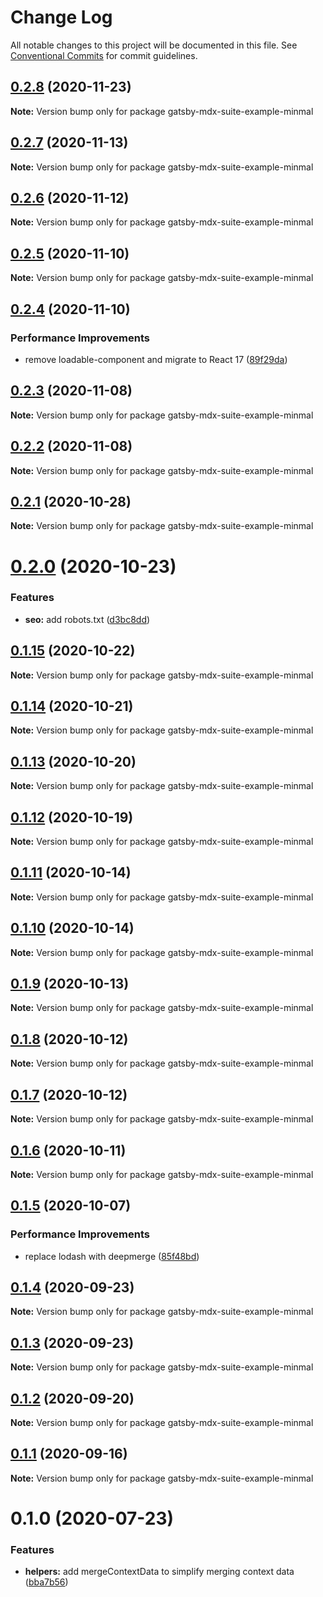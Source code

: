 # Change Log

All notable changes to this project will be documented in this file.
See [Conventional Commits](https://conventionalcommits.org) for commit guidelines.

## [0.2.8](https://github.com/axe312ger/gatsby-mdx-suite/compare/gatsby-mdx-suite-example-minmal@0.2.7...gatsby-mdx-suite-example-minmal@0.2.8) (2020-11-23)

**Note:** Version bump only for package gatsby-mdx-suite-example-minmal





## [0.2.7](https://github.com/axe312ger/gatsby-mdx-suite/compare/gatsby-mdx-suite-example-minmal@0.2.6...gatsby-mdx-suite-example-minmal@0.2.7) (2020-11-13)

**Note:** Version bump only for package gatsby-mdx-suite-example-minmal





## [0.2.6](https://github.com/axe312ger/gatsby-mdx-suite/compare/gatsby-mdx-suite-example-minmal@0.2.5...gatsby-mdx-suite-example-minmal@0.2.6) (2020-11-12)

**Note:** Version bump only for package gatsby-mdx-suite-example-minmal





## [0.2.5](https://github.com/axe312ger/gatsby-mdx-suite/compare/gatsby-mdx-suite-example-minmal@0.2.4...gatsby-mdx-suite-example-minmal@0.2.5) (2020-11-10)

**Note:** Version bump only for package gatsby-mdx-suite-example-minmal





## [0.2.4](https://github.com/axe312ger/gatsby-mdx-suite/compare/gatsby-mdx-suite-example-minmal@0.2.3...gatsby-mdx-suite-example-minmal@0.2.4) (2020-11-10)


### Performance Improvements

* remove loadable-component and migrate to React 17 ([89f29da](https://github.com/axe312ger/gatsby-mdx-suite/commit/89f29da1dc1a064638d77d6a614bfb5fad9efef9))





## [0.2.3](https://github.com/axe312ger/gatsby-mdx-suite/compare/gatsby-mdx-suite-example-minmal@0.2.2...gatsby-mdx-suite-example-minmal@0.2.3) (2020-11-08)

**Note:** Version bump only for package gatsby-mdx-suite-example-minmal





## [0.2.2](https://github.com/axe312ger/gatsby-mdx-suite/compare/gatsby-mdx-suite-example-minmal@0.2.1...gatsby-mdx-suite-example-minmal@0.2.2) (2020-11-08)

**Note:** Version bump only for package gatsby-mdx-suite-example-minmal





## [0.2.1](https://github.com/axe312ger/gatsby-mdx-suite/compare/gatsby-mdx-suite-example-minmal@0.2.0...gatsby-mdx-suite-example-minmal@0.2.1) (2020-10-28)

**Note:** Version bump only for package gatsby-mdx-suite-example-minmal





# [0.2.0](https://github.com/axe312ger/gatsby-mdx-suite/compare/gatsby-mdx-suite-example-minmal@0.1.15...gatsby-mdx-suite-example-minmal@0.2.0) (2020-10-23)


### Features

* **seo:** add robots.txt ([d3bc8dd](https://github.com/axe312ger/gatsby-mdx-suite/commit/d3bc8dd72bf4a55ab2bddfaab061d806f4ad2a73))





## [0.1.15](https://github.com/axe312ger/gatsby-mdx-suite/compare/gatsby-mdx-suite-example-minmal@0.1.14...gatsby-mdx-suite-example-minmal@0.1.15) (2020-10-22)

**Note:** Version bump only for package gatsby-mdx-suite-example-minmal





## [0.1.14](https://github.com/axe312ger/gatsby-mdx-suite/compare/gatsby-mdx-suite-example-minmal@0.1.13...gatsby-mdx-suite-example-minmal@0.1.14) (2020-10-21)

**Note:** Version bump only for package gatsby-mdx-suite-example-minmal





## [0.1.13](https://github.com/axe312ger/gatsby-mdx-suite/compare/gatsby-mdx-suite-example-minmal@0.1.12...gatsby-mdx-suite-example-minmal@0.1.13) (2020-10-20)

**Note:** Version bump only for package gatsby-mdx-suite-example-minmal





## [0.1.12](https://github.com/axe312ger/gatsby-mdx-suite/compare/gatsby-mdx-suite-example-minmal@0.1.11...gatsby-mdx-suite-example-minmal@0.1.12) (2020-10-19)

**Note:** Version bump only for package gatsby-mdx-suite-example-minmal





## [0.1.11](https://github.com/axe312ger/gatsby-mdx-suite/compare/gatsby-mdx-suite-example-minmal@0.1.10...gatsby-mdx-suite-example-minmal@0.1.11) (2020-10-14)

**Note:** Version bump only for package gatsby-mdx-suite-example-minmal





## [0.1.10](https://github.com/axe312ger/gatsby-mdx-suite/compare/gatsby-mdx-suite-example-minmal@0.1.9...gatsby-mdx-suite-example-minmal@0.1.10) (2020-10-14)

**Note:** Version bump only for package gatsby-mdx-suite-example-minmal





## [0.1.9](https://github.com/axe312ger/gatsby-mdx-suite/compare/gatsby-mdx-suite-example-minmal@0.1.8...gatsby-mdx-suite-example-minmal@0.1.9) (2020-10-13)

**Note:** Version bump only for package gatsby-mdx-suite-example-minmal





## [0.1.8](https://github.com/axe312ger/gatsby-mdx-suite/compare/gatsby-mdx-suite-example-minmal@0.1.7...gatsby-mdx-suite-example-minmal@0.1.8) (2020-10-12)

**Note:** Version bump only for package gatsby-mdx-suite-example-minmal





## [0.1.7](https://github.com/axe312ger/gatsby-mdx-suite/compare/gatsby-mdx-suite-example-minmal@0.1.6...gatsby-mdx-suite-example-minmal@0.1.7) (2020-10-12)

**Note:** Version bump only for package gatsby-mdx-suite-example-minmal





## [0.1.6](https://github.com/axe312ger/gatsby-mdx-suite/compare/gatsby-mdx-suite-example-minmal@0.1.5...gatsby-mdx-suite-example-minmal@0.1.6) (2020-10-11)

**Note:** Version bump only for package gatsby-mdx-suite-example-minmal





## [0.1.5](https://github.com/axe312ger/gatsby-mdx-suite/compare/gatsby-mdx-suite-example-minmal@0.1.4...gatsby-mdx-suite-example-minmal@0.1.5) (2020-10-07)


### Performance Improvements

* replace lodash with deepmerge ([85f48bd](https://github.com/axe312ger/gatsby-mdx-suite/commit/85f48bd1b80904e6df358bf2f4c233ee1b781d83))





## [0.1.4](https://github.com/axe312ger/gatsby-mdx-suite/compare/gatsby-mdx-suite-example-minmal@0.1.3...gatsby-mdx-suite-example-minmal@0.1.4) (2020-09-23)

**Note:** Version bump only for package gatsby-mdx-suite-example-minmal





## [0.1.3](https://github.com/axe312ger/gatsby-mdx-suite/compare/gatsby-mdx-suite-example-minmal@0.1.2...gatsby-mdx-suite-example-minmal@0.1.3) (2020-09-23)

**Note:** Version bump only for package gatsby-mdx-suite-example-minmal





## [0.1.2](https://github.com/axe312ger/gatsby-mdx-suite/compare/gatsby-mdx-suite-example-minmal@0.1.1...gatsby-mdx-suite-example-minmal@0.1.2) (2020-09-20)

**Note:** Version bump only for package gatsby-mdx-suite-example-minmal





## [0.1.1](https://github.com/axe312ger/gatsby-mdx-suite/compare/gatsby-mdx-suite-example-minmal@0.1.0...gatsby-mdx-suite-example-minmal@0.1.1) (2020-09-16)

**Note:** Version bump only for package gatsby-mdx-suite-example-minmal





# 0.1.0 (2020-07-23)


### Features

* **helpers:** add mergeContextData to simplify merging context data ([bba7b56](https://github.com/axe312ger/gatsby-mdx-suite/commit/bba7b561799d6775eecc2318ef912313532819dc))

